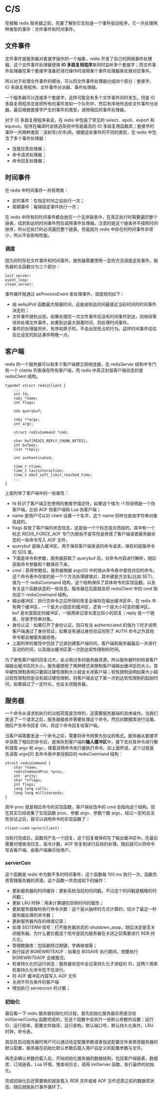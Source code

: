 # C/S

在接触 redis 服务器之前，先要了解到它实际是一个事件驱动程序，它一共处理两种类型的事件：文件事件和时间事件。

## 文件事件

文件事件是服务器对套接字操作的一个抽象，redis 开发了自己的网络事件处理器，这个文件事件处理器使用 **IO 多路复用程序**来同时监听多个套接字；而文件事件处理器在某个套接字准备好进行操作时调用某个事件处理器来处理对应事件。

所以对于处理文件事件的模块，可以将文件事件处理器分成四个部分：套接字、IO 多路复用程序、文件事件分派器、事件处理器。

一个服务器可以连接多个套接字，这样可能会有多个文件事件同时发生。但是 IO 多路复用程序总是把所有的事件发如一个队列中，然后有序地传送给文件事件分派器，最后根据套接字产生的事件的类型，调用相应的事件处理器。

对于 IO 多路复用程序来说，在 redis 中包装了常见的 select、epoll、evport 和 kqueue。程序在编译时会挑选系统中性能最高的 IO 多路复用函数库；套接字的事件一共两种类型：读和写(*优先读*)。根据这些事件的不同的类型，在 redis 中包含了多个事件处理器：

* 连接应答处理器；
* 命令请求处理器；
* 命令回复处理器；

## 时间事件

在 redis 中时间事件一共有两类：

* 定时事件：在指定时间之后执行一次；
* 周期事件：每隔指定事件执行一次；

在 redis 中所有的时间事件都会放在一个无序链表中，在真正执行时需要遍历整个链表，找到到达的时间事件然后调用事件处理器。注意的是这个链表并不按照时间排序，所以在执行时必须遍历整个链表。但是因为 redis 中存在的时间事件非常少，所以不会影响性能。

### 调度

因为同时存在文件事件和时间事件，服务器需要使用一定的方法调度这些事件。服务器的主函数分为三个部分：

```
init server:
event_loop:
clean_server:
```

事件循环就通过 aeProcessEvent 来处理事件，调度规则如下：

* 由 aeApiPoll 函数最大阻塞时间，这是由到达时间最接近当前时间的时间事件决定的；
* 文件事件随机出现，如果处理完一次文件事件后没有时间事件到达，则继续等待并处理文件事件，如果到达最大阻塞时间，则处理时间事件。
* 事件的处理是同步、有序和原子的，不会出现抢占的行为。这样时间事件往往会比设定的到达事件稍晚一点。

## 客户端

redis 的一个服务器可以和多个客户端建立网络连接，在 redisServer 结构中专门有一个 clients 列表保存所有客户端，而 redis 中真正封装客户端状态的是 redisClient 结构。

```
typedef struct redisClient {
	...
	int fd;
	robj *name;
	int flags;
	
	sds querybuf;
	
	robj **argv;
	int argc;
	
	struct redisCommand *cmd;
	
	char buf[REDIS_REPLY_CHUNK_BYTES];
	int bufpos;
	list *reply;
	
	int authenticated;
	
	time_t ctime;
	time_t lastinteraction;
	time_t obuf_soft_limit_reached_time;
	...
}
```

上面列举了客户端中的一些属性：

* fd 标识了客户端正在使用的套接字描述符，如果这个值为 -1 则说明是一个伪客户端，比如 AOF 伪客户端和 Lua 伪客户端；
* name 是用户可以对 client 设置一个名字，这个 name 同样也是由字符串对象组成的。
* flags 存放了客户端的状态信息，这是由一个个标志组合而成的。其中有一个标志 REDIS_FORCE_AOF 专门为那些不是写但是修改了客户端或者服务器状态的一些命令写入 AOF 文件。
* querybuf 是输入缓冲区，用于保存客户端发送的命令请求，保存的就是命令的 SDS 值。
* 下面是命令和参数，服务器获取了 querybuf 后，对命令内容进行解析，随后获取命令参数和个数保存下来。
* cmd：获得参数后，服务器根据 argv[0] 中的值从命令表中查找对应的命令，这个命令表中存放的是一个个方法处理键值对，其中键是方法名(比如 SET)，值为一个 redisCommand 结构，这个结构保存了具体命令的实现函数，以及有关这个函数状态的一些信息。服务器在后面就会将 redisClient 中的 cmd 指向这个 redisCommand 结构。
* 输出缓冲区：执行完命令之后所得的恢复会保存在输出缓冲区中，在 redis 中有两个缓冲区，一个是大小固定的缓冲区，还有一个是大小可变的缓冲区。buf 是长度固定的缓冲区，一般用来记录长度比较小的回复；reply 是一个链表，存放字符串对象。
* 身份认证：如果打开了身份认证，则只有当 authenticated 的值为 1 时才说明客户端通过了身份验证，如果没有通过身份验证则除了 AUTH 命令之外其他命令都会被服务器拒绝。
* 上面列举的属性中包括了记录创建客户端时间，客户端和服务器最后一次进行互动的时间，以及输出缓冲区第一次到达软性限制的时间。

为了避免客户端的回复过大，会占用过多的服务器资源，所以服务器时刻检查客户端输出缓冲区的大小。服务器使用了两种模式来限制客户端输出缓冲区的大小。其中硬性限制表明只要超过硬性限制大小就会关闭客户端；软性限制说明如果大小超过软性限制但是没有超过硬性限制，则客户端会记下第一次到达软性限制的起始时间，如果超过了一定时长，也会关闭服务器。

## 服务器

一个命令从请求到执行的过程究竟是怎样的，这需要服务器端的具体操作。当我们发送了一个请求之后，服务器接收并需要处理这个命令，然后对数据库进行设置，随后产生命令回复 OK，将这个命令回复给客户端。

当客户端需要发送一个命令之前，需要将命令转换为协议的格式。服务器从套接字中读取了相应的命令后，就保存到客户端的**输入缓冲区**中，接下去对其命令进行解析提取 argv 和 argc，接着调用命令执行器执行命令。如上面所说，这个过程是先读取 argv[0] 去命令表中查找相应的 redisCommand 结构：

```
struct redisCommand {
	char *name;
	redisCommandProc *proc;
	int  arity;
	char *sflags;
	int flags;
	long long calls;
	long long milliseconds;
}
```

其中 proc 就是相应命令的实现函数，客户端状态中的 cmd 会指向这个结构。现在其实已经收集了实现函数 proc、参数 argv、参数个数 argc，经过一定的合法性验证之后，就可以调用命令的实现函数了：

```
client->cmd->proc(client)
```

当执行完成后，函数将产生一个回复，这个回复被保存在了输出缓冲区中。在最后需要对慢查询日志，指令计数，AOF 和复制进行后续的处理。随后就可以将命令写会客户端，由客户端展示给用户。

### serverCon

这个函数是 redis 中为数不多的时间事件，这个函数每 100 ms 执行一次，函数负责管理服务器的资源，这个函数一共完成如下的操作：

* 更新服务器的时间缓存：更新系统当前的时间戳，不过这个时间戳是粗略的时间戳；
* 更新 LRU 时钟：用来计算键的空转时间的属性；
* 更新服务器每秒执行命令次数：这个是以抽样的方式计算的，估计了最近一秒服务器处理的命令数；
* 更新服务器内存的峰值记录；
* 处理 SIGTERM 信号：打开服务器状态的 shutdown_asap，随后决定是否关闭服务器。为什么要拦截这个信号是因为服务器在关闭之前需要进行 RDB 持久化。
* 管理数据库：包括删除过期键，字典收缩等；
* 执行延迟 BGREWRITEAOF：如果在 BGSAVE 执行期间，想要执行 BGREWRITEAOF 会被推迟。
* 检查持久化的运行状态：服务器状态中会记录持久化子进程的 ID，这两个用来检查持久化命令在不在进行。
* 将 AOF 缓冲区内容写入 AOF 文件
* 关闭不符合条件的客户端
* 增加执行 servercron 的计数；

### 初始化

最后看一下 redis 服务器初始化的过程，首先初始化服务器实例是交给 initServerConfig 函数完成的，在这个函数中会执行一些默认参数的设置：运行 ID，运行频率，配置文件路径，运行架构，默认端口号，默认持久化条件，LRU 时钟，命令表。

其后在启动服务器时用户可以通过给定配置参数或者指定配置文件来修改服务器的默认配置，服务器在初始化默认参数后载入用户自定义的配置参数与文件。

再完全确认参数的载入后，开始初始化服务器的数据结构，包括客户端链表、数据库、订阅链表、Lua 环境、慢查询日志，调用 initServer 函数，执行最终的初始化。

完成初始化后还需要做的就是载入 RDB 文件或者 AOF 文件还原之前的数据库状态，随后就能执行事件循环了。